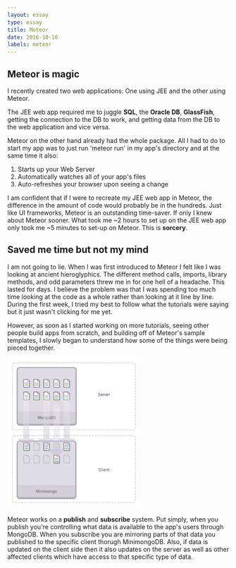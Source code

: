 ```yaml
---
layout: essay
type: essay
title: Meteor
date: 2016-10-16
labels: meteor
---
```


## Meteor is magic

I recently created two web applications: One using JEE and the other using Meteor. 

The JEE web app required me to juggle __SQL__, the __Oracle DB__, __GlassFish__, getting the connection to the DB to work, and getting data from the DB to the web application and vice versa.

Meteor on the other hand already had the whole package. All I had to do to start my app was to just run 'meteor run' 
in my app's directory and at the same time it also:

1.  Starts up your Web Server
2.  Automatically watches all of your app's files
3.  Auto-refreshes your browser upon seeing a change

I am confident that if I were to recreate my JEE web app in Meteor, the difference in the amount of code would probably be in the hundreds. Just like UI frameworks, Meteor is an outstanding time-saver. If only I knew about Meteor sooner. What took me ~2 hours to set up on the JEE web app only took me ~5 minutes to set-up on Meteor. 
This is __sorcery__.

## Saved me time but not my mind

I am not going to lie. When I was first introduced to Meteor I felt like I was looking at ancient hieroglyphics. The different method calls, imports, library methods, and odd parameters threw me in for one hell of a headache. This lasted for days. I believe the problem was that I was spending too much time looking at the code as a whole rather than looking at it line by line. During the first week, I tried my best to follow what the tutorials were saying but it just wasn't clicking for me yet.

However, as soon as I started working on more tutorials, seeing other people build apps from scratch, and building off of Meteor's sample templates, I slowly began to understand how some of the things were being pieced together.

<img src="../images/meteor.png" style="max-width:60%;">

Meteor works on a __publish__ and __subscribe__ system. Put simply, when you publish you're controlling what data is available to the app's users through MongoDB. When you subscribe you are mirroring parts of that data you published to the specific client thorugh MinimongoDB. Also, if data is updated on the client side then it also updates on the server as well as other affected clients which have access to that specific type of data.



